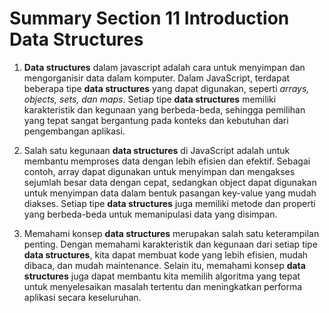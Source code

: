 # Summary Section 11 Introduction Data Structures

1. **Data structures** dalam javascript adalah cara untuk menyimpan dan mengorganisir data dalam komputer. Dalam JavaScript, terdapat beberapa tipe **data structures** yang dapat digunakan, seperti *arrays, objects, sets, dan maps*. Setiap tipe **data structures** memiliki karakteristik dan kegunaan yang berbeda-beda, sehingga pemilihan yang tepat sangat bergantung pada konteks dan kebutuhan dari pengembangan aplikasi.

2. Salah satu kegunaan **data structures** di JavaScript adalah untuk membantu memproses data dengan lebih efisien dan efektif. Sebagai contoh, array dapat digunakan untuk menyimpan dan mengakses sejumlah besar data dengan cepat, sedangkan object dapat digunakan untuk menyimpan data dalam bentuk pasangan key-value yang mudah diakses. Setiap tipe **data structures** juga memiliki metode dan properti yang berbeda-beda untuk memanipulasi data yang disimpan.

3. Memahami konsep **data structures** merupakan salah satu keterampilan penting. Dengan memahami karakteristik dan kegunaan dari setiap tipe **data structures**, kita dapat membuat kode yang lebih efisien, mudah dibaca, dan mudah maintenance. Selain itu, memahami konsep **data structures** juga dapat membantu kita memilih algoritma yang tepat untuk menyelesaikan masalah tertentu dan meningkatkan performa aplikasi secara keseluruhan.